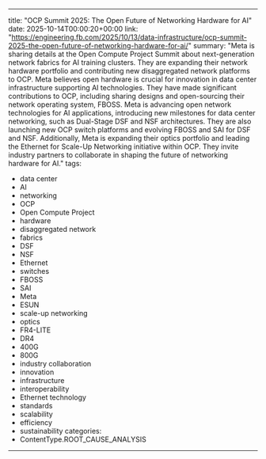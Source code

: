 
---
title: "OCP Summit 2025: The Open Future of Networking Hardware for AI"
date: 2025-10-14T00:00:20+00:00
link: "https://engineering.fb.com/2025/10/13/data-infrastructure/ocp-summit-2025-the-open-future-of-networking-hardware-for-ai/"
summary: "Meta is sharing details at the Open Compute Project Summit about next-generation network fabrics for AI training clusters. They are expanding their network hardware portfolio and contributing new disaggregated network platforms to OCP. Meta believes open hardware is crucial for innovation in data center infrastructure supporting AI technologies. They have made significant contributions to OCP, including sharing designs and open-sourcing their network operating system, FBOSS. Meta is advancing open network technologies for AI applications, introducing new milestones for data center networking, such as Dual-Stage DSF and NSF architectures. They are also launching new OCP switch platforms and evolving FBOSS and SAI for DSF and NSF. Additionally, Meta is expanding their optics portfolio and leading the Ethernet for Scale-Up Networking initiative within OCP. They invite industry partners to collaborate in shaping the future of networking hardware for AI."
tags:
  - data center
  - AI
  - networking
  - OCP
  - Open Compute Project
  - hardware
  - disaggregated network
  - fabrics
  - DSF
  - NSF
  - Ethernet
  - switches
  - FBOSS
  - SAI
  - Meta
  - ESUN
  - scale-up networking
  - optics
  - FR4-LITE
  - DR4
  - 400G
  - 800G
  - industry collaboration
  - innovation
  - infrastructure
  - interoperability
  - Ethernet technology
  - standards
  - scalability
  - efficiency
  - sustainability
categories:
  - ContentType.ROOT_CAUSE_ANALYSIS
---

